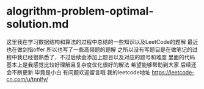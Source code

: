 # alogrithm-problem-optimal-solution.md
这里我在学习数据结构和算法的过程中总结的一些知识以及LeetCode的题解
最近也在做剑指offer 所以也写了一些高频题的题解
之所以没有写题目是在做笔记的过程中我已经很熟悉了，不过后续会添加上题目以及对应的题号和难度
里面的代码基本上是我感觉比较好理解且复杂度优化很好的解法
希望能够帮助到大家 后续还会不断更新 毕竟是小白
有问题欢迎留言哦
我的leetcode地址 https://leetcode-cn.com/u/tnnlfy/ 
